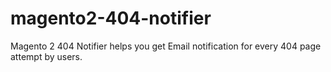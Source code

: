 # magento2-404-notifier
Magento 2 404 Notifier helps you get Email notification for every 404 page attempt by users.
